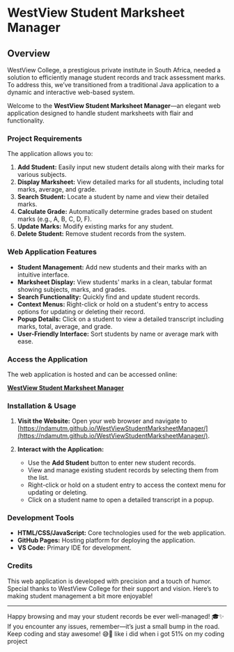 # WestView Student Marksheet Manager

## Overview

WestView College, a prestigious private institute in South Africa, needed a solution to efficiently manage student records and track assessment marks. To address this, we’ve transitioned from a traditional Java application to a dynamic and interactive web-based system.

Welcome to the **WestView Student Marksheet Manager**—an elegant web application designed to handle student marksheets with flair and functionality.

### Project Requirements

The application allows you to:

1. **Add Student:** Easily input new student details along with their marks for various subjects.
2. **Display Marksheet:** View detailed marks for all students, including total marks, average, and grade.
3. **Search Student:** Locate a student by name and view their detailed marks.
4. **Calculate Grade:** Automatically determine grades based on student marks (e.g., A, B, C, D, F).
5. **Update Marks:** Modify existing marks for any student.
6. **Delete Student:** Remove student records from the system.

### Web Application Features

- **Student Management:** Add new students and their marks with an intuitive interface.
- **Marksheet Display:** View students' marks in a clean, tabular format showing subjects, marks, and grades.
- **Search Functionality:** Quickly find and update student records.
- **Context Menus:** Right-click or hold on a student's entry to access options for updating or deleting their record.
- **Popup Details:** Click on a student to view a detailed transcript including marks, total, average, and grade.
- **User-Friendly Interface:** Sort students by name or average mark with ease.

### Access the Application

The web application is hosted and can be accessed online:

[**WestView Student Marksheet Manager**](https://ndamutm.github.io/WestViewStudentMarksheetManager/)

### Installation & Usage

1. **Visit the Website:**
   Open your web browser and navigate to [https://ndamutm.github.io/WestViewStudentMarksheetManager/](https://ndamutm.github.io/WestViewStudentMarksheetManager/).

2. **Interact with the Application:**
   - Use the **Add Student** button to enter new student records.
   - View and manage existing student records by selecting them from the list.
   - Right-click or hold on a student entry to access the context menu for updating or deleting.
   - Click on a student name to open a detailed transcript in a popup.

### Development Tools

- **HTML/CSS/JavaScript:** Core technologies used for the web application.
- **GitHub Pages:** Hosting platform for deploying the application.
- **VS Code:** Primary IDE for development.

### Credits

This web application is developed with precision and a touch of humor. Special thanks to WestView College for their support and vision. Here’s to making student management a bit more enjoyable!

---

Happy browsing and may your student records be ever well-managed! 🎓✨ If you encounter any issues, remember—it’s just a small bump in the road. Keep coding and stay awesome! 😅🙌 like i did when i got 51% on my coding project
